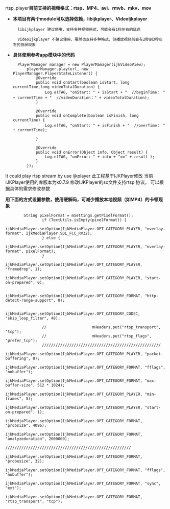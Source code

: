 rtsp_player**目前支持的视频格式：rtsp、MP4、avi、rmvb、mkv、mov**

- **本项目有两个module可以选择依赖，libijkplayer、VideoIjkplayer**
	
		libijkplayer 建议使用，支持多种视频格式，可能会有1秒左右的延迟

		VideoIjkplayer 不建议使用，虽然也支持多种格式，但播放视频前会有2秒到3秒左右的白屏现象

* **具体使用参考app模块中的代码**

    	PlayerManager manager = new PlayerManager(ijkVideoView);
            playerManager.play(url, new PlayerManager.PlayerStateListener() {
                @Override
                public void onStart(boolean isStart, long currentTime,long videoTotalDuration) {
                    Log.e(TAG, "onStart: " + isStart + "  //beginTime： "  + currentTime + "  //videoDuration：" + videoTotalDuration);
                }

                @Override
                public void onComplete(boolean isFinish, long currentTime) {
                    Log.e(TAG, "onStart: " + isFinish + "  //overTime： "  + currentTime);

                }

                @Override
                public void onError(Object info, Object result) {
                    Log.e(TAG, "onError: " + info + "==" + result );
                }
            });

It could play rtsp stream by use ijkplayer 此工程基于IJKPlayer修改 当前IJKPlayer使用的库版本为k0.7.9 修改IJKPlayer的so文件支持rtsp 协议。 可以根据具体的需求修改参数

**用下面的方式设置参数，使用硬解码，可减少播放本地视频（如MP4）的卡顿现象**

		    String pixelFormat = mSettings.getPixelFormat();
                    if (TextUtils.isEmpty(pixelFormat)) {
                        ijkMediaPlayer.setOption(IjkMediaPlayer.OPT_CATEGORY_PLAYER, "overlay-format", IjkMediaPlayer.SDL_FCC_RV32);
                    } else {
                        ijkMediaPlayer.setOption(IjkMediaPlayer.OPT_CATEGORY_PLAYER, "overlay-format", pixelFormat);
                    }
                    ijkMediaPlayer.setOption(IjkMediaPlayer.OPT_CATEGORY_PLAYER, "framedrop", 1);
                    ijkMediaPlayer.setOption(IjkMediaPlayer.OPT_CATEGORY_PLAYER, "start-on-prepared", 0);

                    ijkMediaPlayer.setOption(IjkMediaPlayer.OPT_CATEGORY_FORMAT, "http-detect-range-support", 0);

                    ijkMediaPlayer.setOption(IjkMediaPlayer.OPT_CATEGORY_CODEC, "skip_loop_filter", 48);

                    //                    mHeaders.put("rtsp_transport", "tcp");
                    //                    mHeaders.put("rtsp_flags", "prefer_tcp");
                    ////////////////////////////////////////////////////
                    ijkMediaPlayer.setOption(IjkMediaPlayer.OPT_CATEGORY_PLAYER, "packet-buffering", 0);
                    ijkMediaPlayer.setOption(IjkMediaPlayer.OPT_CATEGORY_FORMAT, "fflags", "nobuffer");
                    ijkMediaPlayer.setOption(IjkMediaPlayer.OPT_CATEGORY_FORMAT, "max-buffer-size", 512 * 1024);
                    ijkMediaPlayer.setOption(IjkMediaPlayer.OPT_CATEGORY_PLAYER, "min-frames", 5);
                    ijkMediaPlayer.setOption(IjkMediaPlayer.OPT_CATEGORY_PLAYER, "start-on-prepared", 1);
                    ijkMediaPlayer.setOption(IjkMediaPlayer.OPT_CATEGORY_FORMAT, "probsize", 4096);
                    ijkMediaPlayer.setOption(IjkMediaPlayer.OPT_CATEGORY_FORMAT, "analyzeduration", 2000000);
                    ///////////////////////////////////////////////////////
                    ijkMediaPlayer.setOption(IjkMediaPlayer.OPT_CATEGORY_FORMAT, "probesize", 32);
                    ijkMediaPlayer.setOption(IjkMediaPlayer.OPT_CATEGORY_FORMAT, "fflags", "nobuffer");
                    ijkMediaPlayer.setOption(IjkMediaPlayer.OPT_CATEGORY_FORMAT, "sync", "ext");
                    ijkMediaPlayer.setOption(IjkMediaPlayer.OPT_CATEGORY_FORMAT, "rtsp_transport", "tcp");
